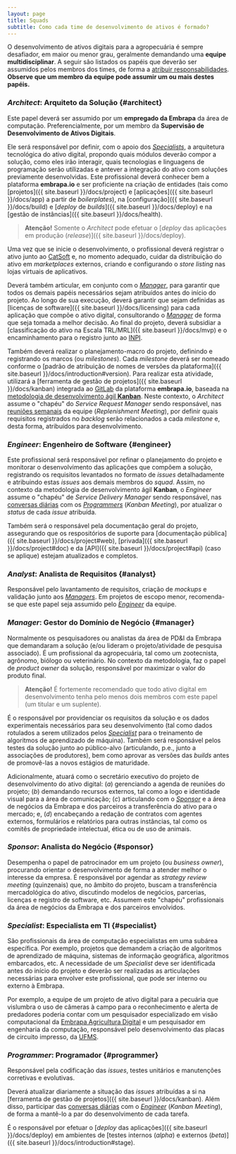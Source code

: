 ```yaml
---
layout: page
title: Squads
subtitle: Como cada time de desenvolvimento de ativos é formado?
---
```


O desenvolvimento de ativos digitais para a agropecuária é sempre desafiador, em maior ou menor grau, geralmente demandando uma **equipe multidisciplinar**. A seguir são listados os papéis que deverão ser assumidos pelos membros dos times, de forma a <u>atribuir responsabilidades</u>. **Observe que um membro da equipe pode assumir um ou mais destes papéis.**

### _Architect_: Arquiteto da Solução {#architect}

Este papel deverá ser assumido por um **empregado da Embrapa** da área de computação. Preferencialmente, por um membro da **Supervisão de Desenvolvimento de Ativos Digitais**.

Ele será responsável por definir, com o apoio dos [_Specialists_](#specialist), a arquitetura tecnológica do ativo digital, propondo quais módulos deverão compor a solução, como eles irão interagir, quais tecnologias e linguagens de programação serão utilizadas e antever a integração do ativo com soluções previamente desenvolvidas. Este profissional deverá conhecer bem a plataforma **embrapa.io** e ser proficiente na criação de entidades (tais como [projetos]({{ site.baseurl }}/docs/project) e [aplicações]({{ site.baseurl }}/docs/app) a partir de _boilerplates_), na [configuração]({{ site.baseurl }}/docs/build) e [_deploy_ de _builds_]({{ site.baseurl }}/docs/deploy) e na [gestão de instâncias]({{ site.baseurl }}/docs/health).

> **Atenção!** Somente o _Architect_ pode efetuar o [_deploy_ das aplicações em produção (_release_)]({{ site.baseurl }}/docs/deploy).

Uma vez que se inicie o desenvolvimento, o profissional deverá registrar o ativo junto ao [CatSoft](https://sistemas.sede.embrapa.br/catsoft/) e, no momento adequado, cuidar da distribuição do ativo em _marketplaces_ externos, criando e configurando o _store listing_ nas lojas virtuais de aplicativos.

Deverá também articular, em conjunto com o [_Manager_](#manager), para garantir que todos os demais papéis necessários sejam atribuídos antes do início do projeto. Ao longo de sua execução, deverá garantir que sejam definidas as [licenças de software]({{ site.baseurl }}/docs/licensing) para cada aplicação que compõe o ativo digital, consultorando o [_Manager_](#manager) de forma que seja tomada a melhor decisão. Ao final do projeto, deverá subsidiar a [classificação do ativo na Escala TRL/MRL]({{ site.baseurl }}/docs/mvp) e o encaminhamento para o registro junto ao [INPI](https://www.gov.br/inpi/pt-br).

Também deverá realizar o planejamento-macro do projeto, definindo e registrando os marcos (ou _milestones_). Cada _milestone_ deverá ser nomeado conforme o [padrão de atribuição de nomes de versões da plataforma]({{ site.baseurl }}/docs/introduction#version). Para realizar esta atividade, utilizará a [ferramenta de gestão de projetos]({{ site.baseurl }}/docs/kanban) integrada ao [GitLab](https://git.embrapa.br) da plataforma **embrapa.io**, baseada na [metodologia de desenvolvimento ágil **Kanban**](https://thomazribas.com/agile/kanban). Neste contexto, o _Architect_ assume o "chapéu" do _Service Request Manager_ sendo responsável, nas <u>reuniões semanais</u> da equipe (_Replenishment Meeting_), por definir quais requisitos registrados no _backlog_ serão relacionados a cada _milestone_ e, desta forma, atribuídos para desenvolvimento.

### _Engineer_: Engenheiro de Software {#engineer}

Este profissional será responsável por refinar o planejamento do projeto e monitorar o desenvolvimento das aplicações que compõem a solução, registrando os requisitos levantados no formato de _issues_ detalhadamente e atribuindo estas _issues_ aos demais membros do _squad_. Assim, no contexto da metodologia de desenvolvimento ágil **Kanban**, o _Engineer_ assume o "chapéu" de _Service Delivery Manager_ sendo responsável, nas <u>conversas diárias</u> com os [_Programmers_](#programmer) (_Kanban Meeting_), por atualizar o _status_ de cada _issue_ atribuída.

Também será o responsável pela documentação geral do projeto, assegurando que os respositórios de suporte para [documentação pública]({{ site.baseurl }}/docs/project#web), [privada]({{ site.baseurl }}/docs/project#doc) e da [API]({{ site.baseurl }}/docs/project#api) (caso se aplique) estejam atualizados e completos.

### _Analyst_: Analista de Requisitos {#analyst}

Responsável pelo lavantamento de requisitos, criação de _mockups_ e validação junto aos [_Managers_](#manager). Em projetos de escopo menor, recomenda-se que este papel seja assumido pelo [_Engineer_](#engineer) da equipe.

### _Manager_: Gestor do Domínio de Negócio {#manager}

Normalmente os pesquisadores ou analistas da área de PD&I da Embrapa que demandaram a solução (e/ou lideram o projeto/atividade de pesquisa associado). É um profissional da agropecuária, tal como um zootecnista, agrônomo, biólogo ou veterinário. No contexto da metodologia, faz o papel de _product owner_ da solução, responsável por maximizar o valor do produto final.

> **Atenção!** É fortemente recomendado que todo ativo digital em desenvolvimento tenha pelo menos dois membros com este papel (um titular e um suplente).

É o responsável por providenciar os requisitos da solução e os dados experimentais necessários para seu desenvolvimento (tal como dados rotulados a serem utilizados pelos [_Specialist_](#specialist) para o treinamento de algoritmos de aprendizado de máquina). Também será responsável pelos testes da solução junto ao público-alvo (articulando, p.e., junto a associações de produtores), bem como aprovar as versões das _builds_ antes de promovê-las a novos estágios de maturidade.

Adicionalmente, atuará como o secretário executivo do projeto de desenvolvimento do ativo digital: (_a_) gerenciando a agenda de reuniões do projeto; (_b_) demandando recursos externos, tal como a logo e identidade visual para a área de comunicação; (_c_) articulando com o [_Sponsor_](#sponsor) e a área de negócios da Embrapa e dos parceiros a transferência do ativo para o mercado; e, (_d_) encabeçando a redação de contratos com agentes externos, formulários e relatórios para outras instâncias, tal como os comitês de propriedade intelectual, ética ou de uso de animais.

### _Sponsor_: Analista do Negócio {#sponsor}

Desempenha o papel de patrocinador em um projeto (ou _business owner_), procurando orientar o desenvolvimento de forma a atender melhor o interesse da empresa. É responsável por agendar as _strategy review meeting_ (quinzenais) que, no âmbito do projeto, buscam a transferência mercadológica do ativo, discutindo modelos de negócios, parcerias, licenças e registro de software, etc. Assumem este "chapéu" profissionais da área de negócios da Embrapa e dos parceiros envolvidos.

### _Specialist_: Especialista em TI {#specialist}

São profissionais da área de computação especialistas em uma subárea específica. Por exemplo, projetos que demandem a criação de algoritmos de aprendizado de máquina, sistemas de informação geográfica, algoritmos embarcados, etc. A necessidade de um _Specialist_ deve ser identificada antes do início do projeto e deverão ser realizadas as articulações necessárias para envolver este profissional, que pode ser interno ou externo à Embrapa.

Por exemplo, a equipe de um projeto de ativo digital para a pecuária que vislumbra o uso de câmeras à campo para o reconhecimento e alerta de predadores poderia contar com um pesquisador especializado em visão computacional da [Embrapa Agricultura Digital](https://www.embrapa.br/agricultura-digital) e um pesquisador em engenharia da computação, responsável pelo desenvolvimento das placas de circuito impresso, da [UFMS](https://www.ufms.br/).

### _Programmer_: Programador {#programmer}

Responsável pela codificação das _issues_, testes unitários e manutenções corretivas e evolutivas.

Deverá atualizar diariamente a situação das _issues_ atribuídas a si na [ferramenta de gestão de projetos]({{ site.baseurl }}/docs/kanban). Além disso, participar das <u>conversas diárias</u> com o [_Engineer_](#engineer) (_Kanban Meeting_), de forma a mantê-lo a par do desenvolvimento de cada tarefa.

É o responsável por efetuar o [_deploy_ das aplicações]({{ site.baseurl }}/docs/deploy) em ambientes de [testes internos (_alpha_) e externos (_beta_)]({{ site.baseurl }}/docs/introduction#stage).
